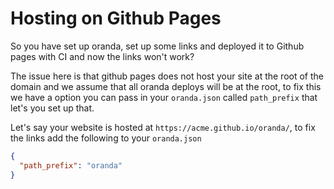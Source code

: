 # Hosting on Github Pages

So you have set up oranda, set up some links and deployed it to Github pages with CI and now the links won't work?

The issue here is that github pages does not host your site at the root of the domain and we assume that all oranda deploys will be at the root, to fix this we have a option you can pass in your `oranda.json` called `path_prefix` that let's you set up that.

Let's say your website is hosted at `https://acme.github.io/oranda/`, to fix the links add the following to your `oranda.json`

```json
{
  "path_prefix": "oranda"
}
```
